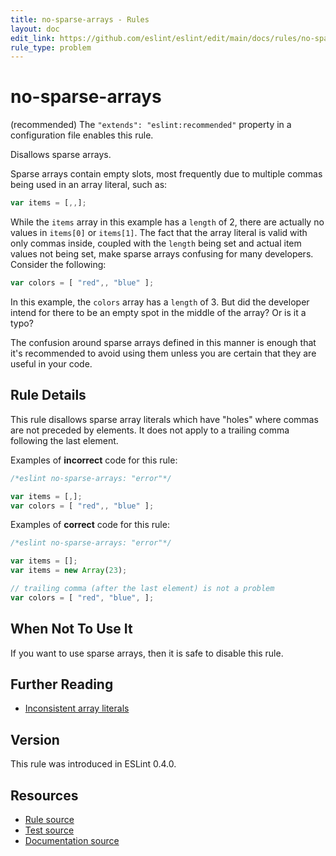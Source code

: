 ```yaml
---
title: no-sparse-arrays - Rules
layout: doc
edit_link: https://github.com/eslint/eslint/edit/main/docs/rules/no-sparse-arrays.md
rule_type: problem
---
```

<!-- Note: No pull requests accepted for this file. See README.md in the root directory for details. -->

# no-sparse-arrays

(recommended) The `"extends": "eslint:recommended"` property in a configuration file enables this rule.

Disallows sparse arrays.

Sparse arrays contain empty slots, most frequently due to multiple commas being used in an array literal, such as:

```js
var items = [,,];
```

While the `items` array in this example has a `length` of 2, there are actually no values in `items[0]` or `items[1]`. The fact that the array literal is valid with only commas inside, coupled with the `length` being set and actual item values not being set, make sparse arrays confusing for many developers. Consider the following:

```js
var colors = [ "red",, "blue" ];
```

In this example, the `colors` array has a `length` of 3. But did the developer intend for there to be an empty spot in the middle of the array? Or is it a typo?

The confusion around sparse arrays defined in this manner is enough that it's recommended to avoid using them unless you are certain that they are useful in your code.

## Rule Details

This rule disallows sparse array literals which have "holes" where commas are not preceded by elements. It does not apply to a trailing comma following the last element.

Examples of **incorrect** code for this rule:

```js
/*eslint no-sparse-arrays: "error"*/

var items = [,];
var colors = [ "red",, "blue" ];
```

Examples of **correct** code for this rule:

```js
/*eslint no-sparse-arrays: "error"*/

var items = [];
var items = new Array(23);

// trailing comma (after the last element) is not a problem
var colors = [ "red", "blue", ];
```

## When Not To Use It

If you want to use sparse arrays, then it is safe to disable this rule.

## Further Reading

* [Inconsistent array literals](https://www.nczonline.net/blog/2007/09/09/inconsistent-array-literals/)

## Version

This rule was introduced in ESLint 0.4.0.

## Resources

* [Rule source](https://github.com/eslint/eslint/tree/HEAD/lib/rules/no-sparse-arrays.js)
* [Test source](https://github.com/eslint/eslint/tree/HEAD/tests/lib/rules/no-sparse-arrays.js)
* [Documentation source](https://github.com/eslint/eslint/tree/HEAD/docs/rules/no-sparse-arrays.md)

